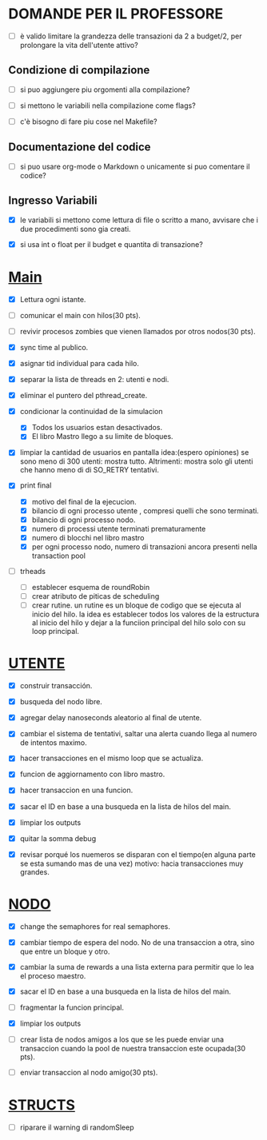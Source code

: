# DOMANDE PER IL PROFESSORE
- [ ] è valido limitare la grandezza delle transazioni da 2 a budget/2, per prolongare la vita dell'utente attivo?
## Condizione di compilazione
- [ ]  si puo aggiungere piu orgomenti alla compilazione?

- [ ]  si mettono le variabili nella compilazione come flags?

- [ ] c'è bisogno di fare piu cose nel Makefile?
## Documentazione del codice
- [ ] si puo usare org-mode o Markdown o unicamente si puo comentare il codice?

## Ingresso Variabili

- [x] le variabili si mettono come lettura di file o scritto a mano, avvisare che i due procedimenti sono gia creati.

- [x] si usa int o float per il budget e quantita di transazione?

#  [Main](main.md)

- [x] Lettura ogni istante.

- [ ] comunicar el main con hilos(30 pts).

- [ ] revivir procesos zombies que vienen llamados por otros nodos(30 pts).

- [x] sync time al publico.

- [x] asignar tid individual para cada hilo.

- [x] separar la lista de threads en 2: utenti e nodi.

- [x] eliminar el puntero del pthread_create.

- [x] condicionar la continuidad de la simulacion
   - [x] Todos los usuarios estan desactivados.
   - [x] El libro Mastro llego a su limite de bloques.

- [x] limpiar la cantidad de usuarios en pantalla
    idea:(espero opiniones)
    se sono meno di 300 utenti: mostra tutto.
    Altrimenti: mostra solo gli utenti che hanno meno di di SO_RETRY tentativi.

- [x] print final
    - [x] motivo del final de la ejecucion.
    - [x] bilancio di ogni processo utente , compresi quelli che sono terminati.
    - [x] bilancio di ogni processo nodo.
    - [x] numero di processi utente terminati prematuramente
    - [x] numero di blocchi nel libro mastro
    - [x] per ogni processo nodo, numero di transazioni ancora presenti nella transaction pool
 - [ ] trheads
    - [ ] establecer esquema de roundRobin
    - [ ] crear atributo de piticas de scheduling
    - [ ] crear rutine. 
        un rutine es un bloque de codigo que se ejecuta al inicio del hilo. 
        la idea es establecer todos los valores de la estructura al inicio del hilo y dejar a 
        la funciion principal del hilo solo con su loop principal.

# [UTENTE](User.md)
- [x] construir transacción.

- [x] busqueda del nodo libre.

- [x] agregar delay nanoseconds aleatorio al final de utente.

- [x] cambiar el sistema de tentativi, saltar una alerta cuando llega al numero de intentos maximo.

- [x] hacer transacciones en el mismo loop que se actualiza.

- [x] funcion de aggiornamento con libro mastro.

- [x] hacer transaccion en una funcion.

- [x] sacar el ID en base a una busqueda en la lista de hilos del main.

- [x] limpiar los outputs

- [x] quitar la somma debug

- [x] revisar porqué los nuemeros se disparan con el tiempo(en alguna parte se esta sumando mas de una vez) motivo: hacia transacciones muy grandes.

# [NODO](Node.md)

- [x] change the semaphores for real semaphores.

- [x] cambiar tiempo de espera del nodo. No de una transaccion a otra, sino que entre un bloque y otro.

- [x] cambiar la suma de rewards a una lista externa para permitir que lo lea el proceso maestro.

- [x] sacar el ID en base a una busqueda en la lista de hilos del main.

- [ ] fragmentar la funcion principal.

- [x] limpiar los outputs

- [ ] crear lista de nodos amigos a los que se les puede  enviar una transaccion cuando la pool de nuestra transaccion este ocupada(30 pts).

- [ ] enviar transaccion al nodo amigo(30 pts).

# [STRUCTS](Structs.md)
- [ ] riparare il warning di randomSleep
